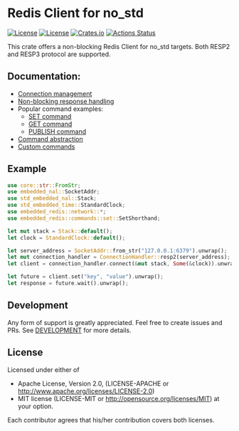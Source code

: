 # Redis Client for no_std
[![License](https://img.shields.io/badge/license-MIT-blue.svg)](https://opensource.org/licenses/MIT)
[![License](https://img.shields.io/badge/License-Apache%202.0-blue.svg)](https://opensource.org/licenses/Apache-2.0)
[![Crates.io](https://img.shields.io/crates/v/embedded-redis.svg)](https://crates.io/crates/embedded-redis)
[![Actions Status](https://github.com/pegasus-aero/rt-embedded-redis/workflows/QA/badge.svg)](http://github.com/pegasus-aero/rt-embedded-redis/actions)

This crate offers a non-blocking Redis Client for no_std targets.
Both RESP2 and RESP3 protocol are supported.

## Documentation:
* [Connection management](https://docs.rs/embedded-redis/latest/embedded_redis/network/index.html#connection-handling)
* [Non-blocking response handling](https://docs.rs/embedded-redis/latest/embedded_redis/network/index.html#non-blocking-response-management)
* Popular command examples:
  * [SET command](https://docs.rs/embedded-redis/latest/embedded_redis/commands/set/index.html)
  * [GET command](https://docs.rs/embedded-redis/latest/embedded_redis/commands/get/index.html)
  * [PUBLISH command](https://docs.rs/embedded-redis/latest/embedded_redis/commands/publish/index.html)
* [Command abstraction](https://docs.rs/embedded-redis/latest/embedded_redis/commands/index.html)
* [Custom commands](https://docs.rs/embedded-redis/latest/embedded_redis/commands/custom/index.html)

## Example
```rust
use core::str::FromStr;
use embedded_nal::SocketAddr;
use std_embedded_nal::Stack;
use std_embedded_time::StandardClock; 
use embedded_redis::network::*;
use embedded_redis::commands::set::SetShorthand;

let mut stack = Stack::default();
let clock = StandardClock::default();

let server_address = SocketAddr::from_str("127.0.0.1:6379").unwrap();
let mut connection_handler = ConnectionHandler::resp2(server_address);
let client = connection_handler.connect(&mut stack, Some(&clock)).unwrap();

let future = client.set("key", "value").unwrap();
let response = future.wait().unwrap();
```

## Development

Any form of support is greatly appreciated. Feel free to create issues and PRs.
See [DEVELOPMENT](DEVELOPMENT.md) for more details.  

## License
Licensed under either of

* Apache License, Version 2.0, (LICENSE-APACHE or http://www.apache.org/licenses/LICENSE-2.0)
* MIT license (LICENSE-MIT or http://opensource.org/licenses/MIT)
at your option.

Each contributor agrees that his/her contribution covers both licenses.